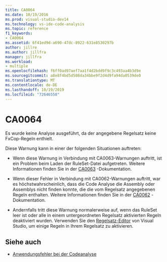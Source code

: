 ```yaml
---
title: CA0064
ms.date: 10/19/2016
ms.prod: visual-studio-dev14
ms.technology: vs-ide-code-analysis
ms.topic: reference
f1_keywords:
- CA0064
ms.assetid: 6f41ed9d-a690-47dc-8922-631e8530297b
author: jillre
ms.author: jillfra
manager: jillfra
ms.workload:
- multiple
ms.openlocfilehash: f6ff0ad97aef7aa1f4d2bdd9f9c3c493aa4b3d9e
ms.sourcegitcommit: a8e8f4bd5d508da34bbe9f2d4d9fa94da0539de0
ms.translationtype: MT
ms.contentlocale: de-DE
ms.lasthandoff: 10/19/2019
ms.locfileid: "72646558"
---
```

# <a name="ca0064"></a>CA0064

Es wurde keine Analyse ausgeführt, da der angegebene Regelsatz keine FxCop-Regeln enthielt.

Diese Warnung kann in einer der folgenden Situationen auftreten:

- Wenn diese Warnung in Verbindung mit CA0063-Warnungen auftritt, ist ein Problem beim Laden der RuleSet-Datei aufgetreten. Weitere Informationen finden Sie in der [CA0063](ca0063.md) -Dokumentation.

- Wenn dieser Fehler in Verbindung mit CA0062-Warnungen auftritt, war es höchstwahrscheinlich, dass die Code Analyse die Assembly oder Assemblys nicht finden konnte, die die vom Regelsatz angegebenen Regeln enthalten. Weitere Informationen finden Sie in der [CA0062](ca0062.md) -Dokumentation.

- Andernfalls tritt diese Warnung normalerweise auf, wenn das RuleSet leer ist oder alle in einem untergeordneten Regelsatz aktivierten Regeln deaktiviert wurden. Verwenden Sie den [Regelsatz-Editor](../code-quality/working-in-the-code-analysis-rule-set-editor.md) von Visual Studio, um einige Regeln in Ihrem Regelsatz zu aktivieren.

## <a name="see-also"></a>Siehe auch

- [Anwendungsfehler bei der Codeanalyse](../code-quality/code-analysis-application-errors.md)

